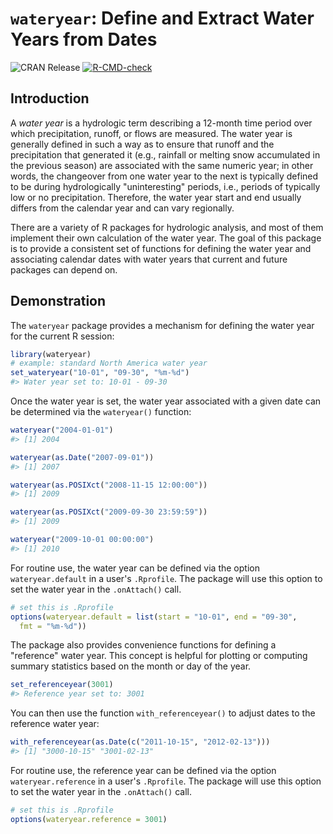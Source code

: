 # `wateryear`: Define and Extract Water Years from Dates

  <!-- badges: start -->
  ![CRAN Release](https://www.r-pkg.org/badges/version-last-release/wateryear)
  [![R-CMD-check](https://github.com/mkoohafkan/wateryear/actions/workflows/R-CMD-check.yaml/badge.svg)](https://github.com/mkoohafkan/wateryear/actions/workflows/R-CMD-check.yaml)
  <!-- badges: end -->

## Introduction

A *water year* is a hydrologic term describing a 12-month time period
over which precipitation, runoff, or flows are measured. The water year
is generally defined in such a way as to ensure that runoff and the
precipitation that generated it (e.g., rainfall or melting snow
accumulated in the previous season) are associated with the same
numeric year; in other words, the changeover from one water year to the
next is typically defined to be during hydrologically "uninteresting"
periods, i.e., periods of typically low or no precipitation. Therefore,
the water year start and end usually differs from the calendar year and
can vary regionally.

There are a variety of R packages for hydrologic analysis, and most of
them implement their own calculation of the water year. The goal of
this package is to provide a consistent set of functions for
defining the water year and associating calendar dates with water
years that current and future packages can depend on.


## Demonstration

The `wateryear` package provides a mechanism for defining the water
year for the current R session:

```r
library(wateryear)
# example: standard North America water year 
set_wateryear("10-01", "09-30", "%m-%d")
#> Water year set to: 10-01 - 09-30
```

Once the water year is set, the water year associated with a given
date can be determined via the `wateryear()` function:

```r
wateryear("2004-01-01")
#> [1] 2004

wateryear(as.Date("2007-09-01"))
#> [1] 2007

wateryear(as.POSIXct("2008-11-15 12:00:00"))
#> [1] 2009

wateryear(as.POSIXct("2009-09-30 23:59:59"))
#> [1] 2009

wateryear("2009-10-01 00:00:00")
#> [1] 2010
```

For routine use, the water year can be defined via the option
`wateryear.default` in a user's `.Rprofile`. The package will use this
option to set the water year in the `.onAttach()` call.

```r
# set this is .Rprofile
options(wateryear.default = list(start = "10-01", end = "09-30",
  fmt = "%m-%d"))
```

The package also provides convenience functions for defining a
"reference" water year. This concept is helpful for plotting or
computing summary statistics based on the month or day of the year.

```r
set_referenceyear(3001)
#> Reference year set to: 3001
```

You can then use the function `with_referenceyear()` to adjust dates
to the reference water year:

```r
with_referenceyear(as.Date(c("2011-10-15", "2012-02-13")))
#> [1] "3000-10-15" "3001-02-13"
```

For routine use, the reference year can be defined via the option
`wateryear.reference` in a user's `.Rprofile`. The package will use this
option to set the water year in the `.onAttach()` call.

```r
# set this is .Rprofile
options(wateryear.reference = 3001)
```
